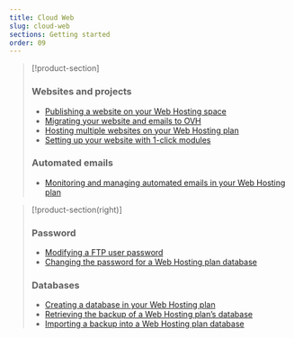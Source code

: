 ```yaml
---
title: Cloud Web
slug: cloud-web
sections: Getting started
order: 09
---
```


> [!product-section]
>
> ### Websites and projects
>
> - [Publishing a website on your Web Hosting space](https://docs.ovh.com/ie/en/hosting/web_hosting_how_to_get_my_website_online/)
> - [Migrating your website and emails to OVH](https://docs.ovh.com/ie/en/hosting/migrating-website-to-ovh/)
> - [Hosting multiple websites on your Web Hosting plan](https://docs.ovh.com/ie/en/hosting/multisites-configuring-multiple-websites/)
> - [Setting up your website with 1-click modules](https://docs.ovh.com/ie/en/hosting/web_hosting_web_hosting_modules/)
>
> ### Automated emails
>
> - [Monitoring and managing automated emails in your Web Hosting plan](https://docs.ovh.com/ie/en/hosting/web_hosting_monitoring_automatic_emails/)
>

> [!product-section(right)]
>
> ### Password
>
> - [Modifying a FTP user password](https://docs.ovh.com/ie/en/hosting/modify-ftp-user-password/)
> - [Changing the password for a Web Hosting plan database](https://docs.ovh.com/ie/en/hosting/change-password-database/)
>
> ### Databases
>
> - [Creating a database in your Web Hosting plan](https://docs.ovh.com/ie/en/hosting/creating-database/)
> - [Retrieving the backup of a Web Hosting plan’s database](https://docs.ovh.com/ie/en/hosting/web_hosting_database_export_guide/)
> - [Importing a backup into a Web Hosting plan database](https://docs.ovh.com/ie/en/hosting/web_hosting_guide_to_importing_a_mysql_database/)
>